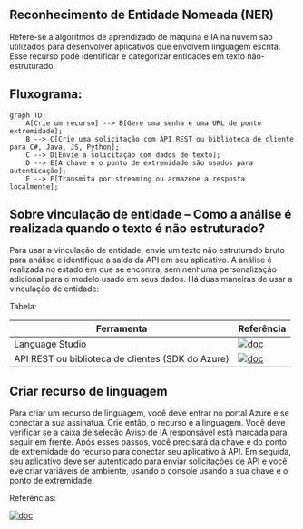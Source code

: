 ## **Reconhecimento de Entidade Nomeada (NER)**


Refere-se a algoritmos de aprendizado de máquina e IA na nuvem são utilizados para desenvolver aplicativos que envolvem linguagem escrita. Esse recurso pode identificar e categorizar entidades em texto não-estruturado.


## **Fluxograma:**

```mermaid
graph TD;
    A[Crie um recurso] --> B[Gere uma senha e uma URL de ponto extremidade];
    B --> C[Crie uma solicitação com API REST ou biblioteca de cliente para C#, Java, JS, Python];
    C --> D[Envie a solicitação com dados de texto];
    D --> E[A chave e o ponto de extremidade são usados para autenticação];
    E --> F[Transmita por streaming ou armazene a resposta localmente];
```


## **Sobre vinculação de entidade – Como a análise é realizada quando o texto é não estruturado?**


Para usar a vinculação de entidade, envie um texto não estruturado bruto para análise e identifique a saída da API em seu aplicativo. A análise é realizada no estado em que se encontra, sem nenhuma personalização adicional para o modelo usado em seus dados. Há duas maneiras de usar a vinculação de entidade: 

Tabela:

|Ferramenta|Referência|
|----------|----------|
|Language Studio|[![doc](https://img.shields.io/badge/Acesse-0077B5?style=for-the-badge&logo=linkedin&logoColor=white)](https://language.cognitive.azure.com/tryout/linkedEntities)|    |
|API REST ou biblioteca de clientes (SDK do Azure)|[![doc](https://img.shields.io/badge/Acesse-0077B5?style=for-the-badge&logo=linkedin&logoColor=white)](https://ai.azure.com/?cid=learnDocs)|


## **Criar recurso de linguagem**

Para criar um recurso de linguagem, você deve entrar no portal Azure e se conectar a sua assinatua. Crie então, o recurso e a linguagem. Você deve verificar se a caixa de seleção Aviso de IA responsável está marcada para seguir em frente. Após esses passos, você precisará da chave e do ponto de extremidade do recurso para conectar seu aplicativo à API.
Em seguida, seu aplicativo deve ser autenticado para enviar solicitações de API e você eve criar variáveis de ambiente, usando o console usando a sua chave e o ponto de extremidade.

Referências:

[![doc](https://img.shields.io/badge/Treinamento-0077B5?style=for-the-badge&logo=linkedin&logoColor=white)](https://learn.microsoft.com/pt-br/training/modules/custom-name-entity-recognition/?source=recommendations)

